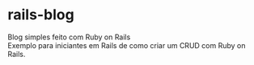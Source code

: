 # rails-blog
Blog simples feito com Ruby on Rails<br>
Exemplo para iniciantes em Rails de  como criar um CRUD com Ruby on Rails.
